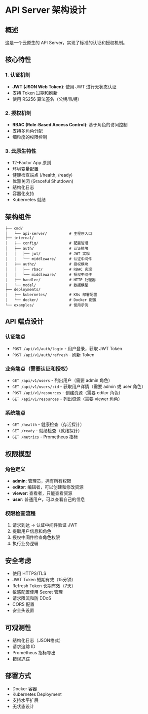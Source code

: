 # API Server 架构设计

## 概述
这是一个云原生的 API Server，实现了标准的认证和授权机制。

## 核心特性

### 1. 认证机制
- **JWT (JSON Web Token)**: 使用 JWT 进行无状态认证
- 支持 Token 过期和刷新
- 使用 RS256 算法签名（公钥/私钥）

### 2. 授权机制
- **RBAC (Role-Based Access Control)**: 基于角色的访问控制
- 支持多角色分配
- 细粒度的权限控制

### 3. 云原生特性
- 12-Factor App 原则
- 环境变量配置
- 健康检查端点 (/health, /ready)
- 优雅关闭 (Graceful Shutdown)
- 结构化日志
- 容器化支持
- Kubernetes 就绪

## 架构组件

```
├── cmd/
│   └── api-server/          # 主程序入口
├── internal/
│   ├── config/              # 配置管理
│   ├── auth/                # 认证模块
│   │   ├── jwt/             # JWT 实现
│   │   └── middleware/      # 认证中间件
│   ├── authz/               # 授权模块
│   │   ├── rbac/            # RBAC 实现
│   │   └── middleware/      # 授权中间件
│   ├── handler/             # HTTP 处理器
│   └── model/               # 数据模型
├── deployments/
│   ├── kubernetes/          # K8s 部署配置
│   └── docker/              # Docker 配置
└── examples/                # 使用示例
```

## API 端点设计

### 认证端点
- `POST /api/v1/auth/login` - 用户登录，获取 JWT Token
- `POST /api/v1/auth/refresh` - 刷新 Token

### 业务端点（需要认证和授权）
- `GET /api/v1/users` - 列出用户（需要 admin 角色）
- `GET /api/v1/users/:id` - 获取用户详情（需要 admin 或 user 角色）
- `POST /api/v1/resources` - 创建资源（需要 editor 角色）
- `GET /api/v1/resources` - 列出资源（需要 viewer 角色）

### 系统端点
- `GET /health` - 健康检查（存活探针）
- `GET /ready` - 就绪检查（就绪探针）
- `GET /metrics` - Prometheus 指标

## 权限模型

### 角色定义
- **admin**: 管理员，拥有所有权限
- **editor**: 编辑者，可以创建和修改资源
- **viewer**: 查看者，只能查看资源
- **user**: 普通用户，可以查看自己的信息

### 权限检查流程
1. 请求到达 -> 认证中间件验证 JWT
2. 提取用户信息和角色
3. 授权中间件检查角色权限
4. 执行业务逻辑

## 安全考虑
- 使用 HTTPS/TLS
- JWT Token 短期有效（15分钟）
- Refresh Token 长期有效（7天）
- 敏感配置使用 Secret 管理
- 请求限流和防 DDoS
- CORS 配置
- 安全头设置

## 可观测性
- 结构化日志（JSON格式）
- 请求追踪 ID
- Prometheus 指标导出
- 错误追踪

## 部署方式
- Docker 容器
- Kubernetes Deployment
- 支持水平扩展
- 无状态设计
